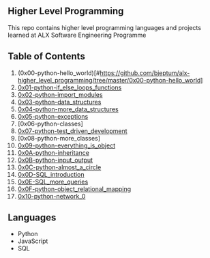 ## Higher Level Programming

This repo contains higher level programming languages and projects learned at ALX Software Engineering Programme


## Table of Contents


1) (0x00-python-hello_world)[#https://github.com/bjeptum/alx-higher_level_programming/tree/master/0x00-python-hello_world]
2) [0x01-python-if_else_loops_functions](#https://github.com/bjeptum/alx-higher_level_programming/tree/master/0x01-python-if_else_loops_functions)
3) [0x02-python-import_modules](#https://github.com/bjeptum/alx-higher_level_programming/tree/master/0x02-python-import_modules)
4) [0x03-python-data_structures](#https://github.com/bjeptum/alx-higher_level_programming/tree/master/0x03-python-data_structures)
5) [0x04-python-more_data_structures](#https://github.com/bjeptum/alx-higher_level_programming/tree/master/0x04-python-more_data_structures)
6) [0x05-python-exceptions](#https://github.com/bjeptum/alx-higher_level_programming/tree/master/0x05-python-exceptions)
7) [0x06-python-classes]
8) [0x07-python-test_driven_development](#https://github.com/bjeptum/alx-higher_level_programming/tree/master/0x07-python-test_driven_development)
9) [0x08-python-more_classes]
10) [0x09-python-everything_is_object](#https://github.com/bjeptum/alx-higher_level_programming/tree/master/0x09-python-everything_is_object)
11) [0x0A-python-inheritance](#https://github.com/bjeptum/alx-higher_level_programming/tree/master/0x0A-python-inheritance)
12) [0x0B-python-input_output](#https://github.com/bjeptum/alx-higher_level_programming/tree/master/0x0B-python-input_output)
13) [0x0C-python-almost_a_circle](#https://github.com/bjeptum/alx-higher_level_programming/tree/master/0x0C-python-almost_a_circle)
14) [0x0D-SQL_introduction](#https://github.com/bjeptum/alx-higher_level_programming/tree/master/0x0D-SQL_introduction)
15) [0x0E-SQL_more_queries](#https://github.com/bjeptum/alx-higher_level_programming/tree/master/0x0E-SQL_more_queries)
16) [0x0F-python-object_relational_mapping](#https://github.com/bjeptum/alx-higher_level_programming/tree/master/0x0F-python-object_relational_mapping)
17) [0x10-python-network_0](#https://github.com/bjeptum/alx-higher_level_programming/tree/master/0x10-python-network_0)


## Languages
- Python
- JavaScript
- SQL
